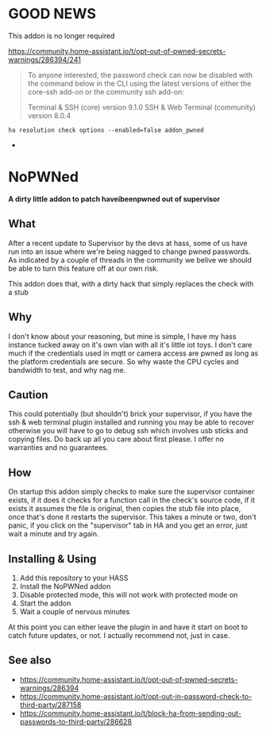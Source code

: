 # GOOD NEWS

This addon is no longer required

https://community.home-assistant.io/t/opt-out-of-pwned-secrets-warnings/286394/241

> To anyone interested, the password check can now be disabled with the command below in the CLI using the latest versions of either the core-ssh add-on or the community ssh add-on:
>
> Terminal & SSH (core) version 9.1.0
> SSH & Web Terminal (community) version 8.0.4

`ha resolution check options --enabled=false addon_pwned`

-

# NoPWNed

**A dirty little addon to patch haveibeenpwned out of supervisor**

## What

After a recent update to Supervisor by the devs at hass, some of us have run into an issue where we're being nagged to change pwned passwords. As indicated by a couple of threads in the community we belive we should be able to turn this feature off at our own risk.

This addon does that, with a dirty hack that simply replaces the check with a stub

## Why

I don't know about your reasoning, but mine is simple, I have my hass instance tucked away on it's own vlan with all it's little iot toys. I don't care much if the credentials used in mqtt or camera access are pwned as long as the platform credentials are secure. So why waste the CPU cycles and bandwidth to test, and why nag me.

## Caution

This could potentially (but shouldn't) brick your supervisor, if you have the ssh & web terminal plugin installed and running you may be able to recover otherwise you will have to go to debug ssh which involves usb sticks and copying files. Do back up all you care about first please. I offer no warranties and no guarantees.

## How

On startup this addon simply checks to make sure the supervisor container exists, if it does it checks for a function call in the check's source code, if it exists it assumes the file is original, then copies the stub file into place, once that's done it restarts the supervisor. This takes a minute or two, don't panic, if you click on the "supervisor" tab in HA and you get an error, just wait a minute and try again.

## Installing & Using

1. Add this repository to your HASS
2. Install the NoPWNed addon
3. Disable protected mode, this will not work with protected mode on
4. Start the addon
5. Wait a couple of nervous minutes

At this point you can either leave the plugin in and have it start on boot to catch future updates, or not. I actually recommend not, just in case.

## See also

- https://community.home-assistant.io/t/opt-out-of-pwned-secrets-warnings/286394
- https://community.home-assistant.io/t/opt-out-in-password-check-to-third-party/287158
- https://community.home-assistant.io/t/block-ha-from-sending-out-passwords-to-third-party/286628
